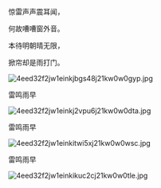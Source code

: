 
惊雷声声震耳闻，


何故嘈嘈窗外音。


本待明朝晴无限，


掀帘却是雨打门。


![4eed32f2jw1einkjbgs48j21kw0w0gyp.jpg](https://image.bmqy.net/upload/75acf6744ce8e4a26a9a1f06bf6f0c77.jpg)


雷鸣雨早


![4eed32f2jw1einkj2vpu6j21kw0w0dta.jpg](https://image.bmqy.net/upload/beb149ab59e0347a86ca4e4941d35cee.jpg)


雷鸣雨早


![4eed32f2jw1einkitwi5xj21kw0w0wsc.jpg](https://image.bmqy.net/upload/95b387f9f929675cb9ac2b8ab7b3020c.jpg)


雷鸣雨早


![4eed32f2jw1einkikuc2cj21kw0w0tle.jpg](https://image.bmqy.net/upload/076bc8688bc79bfab7bdad5e0eeded5b.jpg)

